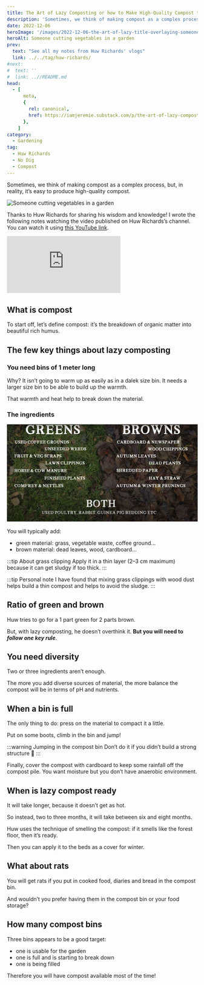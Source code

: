 ```yaml
---
title: The Art of Lazy Composting or how to Make High-Quality Compost the Simple Way, by Huw Richards
description: 'Sometimes, we think of making compost as a complex process, but, in reality, it is easy to produce high-quality compost simply.'
date: 2022-12-06
heroImage: '/images/2022-12-06-the-art-of-lazy-title-overlaying-someone-handling-fennel.jpg'
heroAlt: Someone cutting vegetables in a garden
prev:
  text: "See all my notes from Huw Richards' vlogs"
  link: ../../tag/huw-richards/
#next:
#  text: ''
#  link: ..//README.md
head:
  - [
      meta,
      {
        rel: canonical,
        href: https://iamjeremie.substack.com/p/the-art-of-lazy-composting-huw-richards,
      },
    ]
category:
  - Gardening
tag:
  - Huw Richards
  - No Dig
  - Compost
---
```


Sometimes, we think of making compost as a complex process, but, in reality, it’s easy to produce high-quality compost.

![Someone cutting vegetables in a garden](/images/2022-12-06-the-art-of-lazy-title-overlaying-someone-handling-fennel.jpg ' Often the compost comes from the waste of the vegetable garden. Credits: image taken from Huw Richards’s vlog')

Thanks to Huw Richards for sharing his wisdom and knowledge!
I wrote the following notes watching the video published on Huw Richards’s channel.
You can watch it using [this YouTube link](https://www.youtube.com/watch?v=swLkA1cHJ4Y).

<!-- markdownlint-disable MD033 -->
<p class="newsletter-wrapper"><iframe class="newsletter-embed" src="https://iamjeremie.substack.com/embed" frameborder="0" scrolling="no"></iframe></p>

## What is compost

To start off, let’s define compost: it’s the breakdown of organic matter into beautiful rich humus.

## The few key things about lazy composting

### You need bins of 1 meter long

Why? It isn’t going to warm up as easily as in a dalek size bin. It needs a larger size bin to be able to build up the warmth.

That warmth and heat help to break down the material.

### The ingredients

![A detailed list of green and brown material](./images/green-versus-brown-material.jpg 'Credits: image taken from Huw Richard’s vlog')

You will typically add:

- green material: grass, vegetable waste, coffee ground…
- brown material: dead leaves, wood, cardboard…

:::tip About grass clipping
Apply it in a thin layer (2–3 cm maximum) because it can get sludgy if too thick.
:::

:::tip Personal note
I have found that mixing grass clippings with wood dust helps build a thin compost and helps to avoid the sludge.
:::

## Ratio of green and brown

Huw tries to go for a 1 part green for 2 parts brown.

But, with lazy composting, he doesn’t overthink it. **But you will need to _follow one key rule_**.

## You need diversity

Two or three ingredients aren’t enough.

The more you add diverse sources of material, the more balance the compost will be in terms of pH and nutrients.

## When a bin is full

The only thing to do: press on the material to compact it a little.

Put on some boots, climb in the bin and jump!

:::warning Jumping in the compost bin
Don’t do it if you didn’t build a strong structure 🤣
:::

Finally, cover the compost with cardboard to keep some rainfall off the compost pile. You want moisture but you don’t have anaerobic environment.

## When is lazy compost ready

It will take longer, because it doesn’t get as hot.

So instead, two to three months, it will take between six and eight months.

Huw uses the technique of smelling the compost: if it smells like the forest floor, then it’s ready.

Then you can apply it to the beds as a cover for winter.

## What about rats

You will get rats if you put in cooked food, diaries and bread in the compost bin.

And wouldn’t you prefer having them in the compost bin or your food storage?

## How many compost bins

Three bins appears to be a good target:

- one is usable for the garden
- one is full and is starting to break down
- one is being filled

Therefore you will have compost available most of the time!
